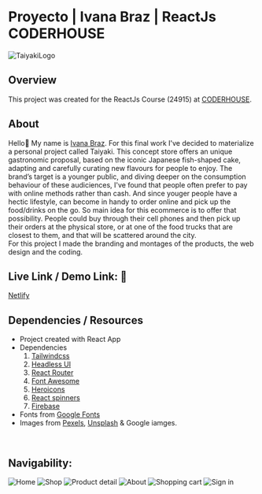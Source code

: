 # Proyecto | Ivana Braz | ReactJs CODERHOUSE

![TaiyakiLogo](./gifs/taiyaki.gif)

## Overview
This project was created for the ReactJs Course (24915) at [CODERHOUSE](https://www.coderhouse.com/).
<br>

## About
Hello👋 My name is [Ivana Braz](http://github.com/ivanabraz). 
For this final work I've decided to materialize a personal project called Taiyaki.
This concept store offers an unique gastronomic proposal, based on the iconic Japanese fish-shaped cake, adapting and carefully curating new flavours for people to enjoy.
The brand’s target is a younger public, and diving deeper on the consumption behaviour of these audiciences, I've found that people often prefer to pay with online methods rather than cash. And since youger people have a hectic lifestyle, can become in handy to order online and pick up the food/drinks on the go. So main idea for this ecommerce is to offer that possibility.
People could buy through their cell phones and then pick up their orders at the physical store, or at one of the food trucks that are closest to them, and that will be scattered around the city.
<br>
For this project I made the branding and montages of the products, the web design and the coding.
<br>

## Live Link / Demo Link: 🔗
[Netlify](https://taiyaki-taiyaki.netlify.app)
<br>

## Dependencies / Resources
- Project created with React App
- Dependencies <br>
  1. [Tailwindcss](https://tailwindcss.com/)
  2. [Headless UI](https://headlessui.de)
  3. [React Router](https://reactrouter.com/)
  4. [Font Awesome](https://fontawesome.com/)
  5. [Heroicons](https://heroicons.com/)
  6. [React spinners](https://www.npmjs.com/package/react-spinners)
  7. [Firebase](https://firebase.google.com/)
- Fonts from [Google Fonts](https://fonts.google.com/)
- Images from [Pexels](https://www.pexels.com/), [Unsplash](https://unsplash.com/) & Google iamges.
<br>

## Navigability:
![Home](./gifs/home.gif)
![Shop](./gifs/shop.gif)
![Product detail](./gifs/productdetail.gif)
![About](./gifs/about.gif)
![Shopping cart](./gifs/shoppingcart.gif)
![Sign in](./gifs/signin.gif)